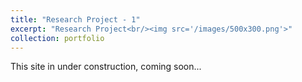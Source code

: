 ```yaml
---
title: "Research Project - 1"
excerpt: "Research Project<br/><img src='/images/500x300.png'>"
collection: portfolio
---
```


This site in under construction, coming soon...
